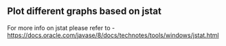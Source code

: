## Plot different graphs based on jstat

For more info on jstat please refer to - https://docs.oracle.com/javase/8/docs/technotes/tools/windows/jstat.html
